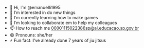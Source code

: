 - 👋 Hi, I’m @emanuelli1995
- 👀 I’m interested in do new things
- 🌱 I’m currently learning how to make games
- 💞️ I’m looking to collaborate em to help my colleagues
- 📫 How to reach me 00001115022386sp@al.educacao.sp.gov.br
- 😄 Pronouns: she/her
-  ⚡ Fun fact: I've already done 7 years of jiu jitsus

<!---

--->
